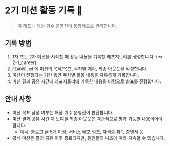 # 2기 미션 활동 기록 📝

> 이 레포는 해당 기수 운영진이 통합적으로 관리합니다.

## 기록 방법
1. 1차 또는 2차 미션을 시작할 때 활동 내용을 기록할 레포지토리를 생성합니다. (ex. 2-1_career)
2. `README.md` 에 미션의 목적/목표, 주차별 계획, 최종 아웃풋을 작성합니다.
3. 미션이 진행되는 기간 동안 주차별 활동 내용을 자유롭게 기록합니다.
4. 미션 결과 공유 시간에 레포지토리에 기록한 내용을 바탕으로 발표를 진행합니다.

## 안내 사항
- 미션 목표 달성 여부는 해당 기수 운영진이 판단합니다.
- 미션 결과 공유 시간 때 보여질 최종 아웃풋은 객관적으로 평가 가능한 내용이어야 합니다.
    - 예시: 블로그 글 5개 이상, 서비스 배포 링크, 자격증 취득 증명서 등
- 공식 미션은 결과 공유 이후 종료되지만, 팀원들의 니즈에 따라 지속할 수 있습니다.
